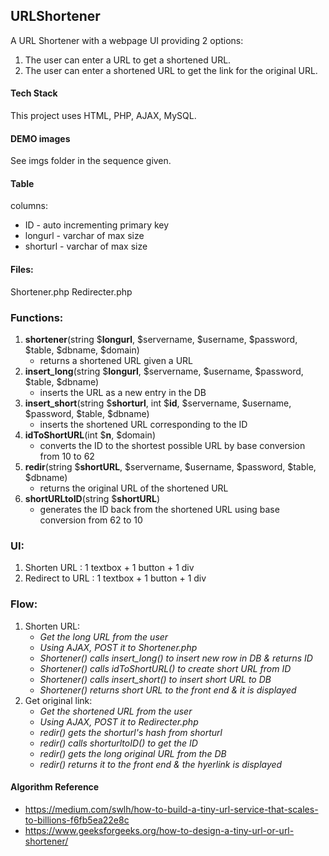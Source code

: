 ## URLShortener
A URL Shortener with a webpage UI providing 2 options:
1. The user can enter a URL to get a shortened URL.
2. The user can enter a shortened URL to get the link for the original URL.

#### Tech Stack
This project uses HTML, PHP, AJAX, MySQL.

#### DEMO images
See imgs folder in the sequence given.

#### Table
columns:
* ID - auto incrementing primary key 
* longurl - varchar of max size
* shorturl - varchar of max size

#### Files:
Shortener.php
Redirecter.php

### Functions:
1. **shortener**(string $**longurl**, $servername, $username, $password, $table, $dbname, $domain)
    * returns a shortened URL given a URL
2. **insert_long**(string $**longurl**, $servername, $username, $password, $table, $dbname)
    * inserts the URL as a new entry in the DB
3. **insert_short**(string $**shorturl**, int $**id**, $servername, $username, $password, $table, $dbname)
    * inserts the shortened URL corresponding to the ID
4. **idToShortURL**(int $**n**, $domain)
    * converts the ID to the shortest possible URL by base conversion from 10 to 62
5. **redir**(string $**shortURL**, $servername, $username, $password, $table, $dbname)
    * returns the original URL of the shortened URL
6. **shortURLtoID**(string $**shortURL**)
    * generates the ID back from the shortened URL using base conversion from 62 to 10 

### UI:
1. Shorten URL : 1 textbox + 1 button + 1 div
2. Redirect to URL : 1 textbox + 1 button + 1 div

### Flow:
1. Shorten URL:
    * *Get the long URL from the user*
    * *Using AJAX, POST it to Shortener.php*
    * *Shortener() calls insert_long() to insert new row in DB & returns ID*
    * *Shortener() calls idToShortURL() to create short URL from ID*
    * *Shortener() calls insert_short() to insert short URL to DB*
    * *Shortener() returns short URL to the front end & it is displayed*
2. Get original link:
    * *Get the shortened URL from the user*
    * *Using AJAX, POST it to Redirecter.php*
    * *redir() gets the shorturl's hash from shorturl*
    * *redir() calls shorturltoID() to get the ID*
    * *redir() gets the long original URL from the DB*
    * *redir() returns it to the front end & the hyerlink is displayed*

#### Algorithm Reference
* https://medium.com/swlh/how-to-build-a-tiny-url-service-that-scales-to-billions-f6fb5ea22e8c
* https://www.geeksforgeeks.org/how-to-design-a-tiny-url-or-url-shortener/
